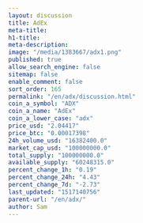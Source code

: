 ```yaml
---
layout: discussion
title: AdEx
meta-title: 
h1-title: 
meta-description: 
image: "/media/1383667/adx1.png"
published: true
allow_search_engine: false
sitemap: false
enable_comment: false
sort_order: 165
permalink: "/en/adx/discussion.html"
coin_a_symbol: "ADX"
coin_a_name: "AdEx"
coin_a_lower_case: "adx"
price_usd: "2.04417"
price_btc: "0.00017398"
24h_volume_usd: "16382400.0"
market_cap_usd: "100000000.0"
total_supply: "100000000.0"
available_supply: "60248315.0"
percent_change_1h: "0.19"
percent_change_24h: "4.43"
percent_change_7d: "-2.73"
last_updated: "1517140756"
parent-url: "/en/adx/"
author: Sam
---
```


